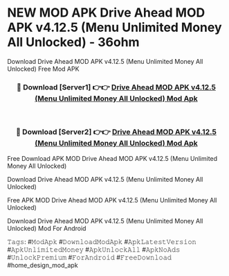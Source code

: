 # NEW MOD APK Drive Ahead MOD APK v4.12.5 (Menu Unlimited Money All Unlocked) - 36ohm
Download Drive Ahead MOD APK v4.12.5 (Menu Unlimited Money All Unlocked) Free Mod APK

<div align="center">
<h3>🔴 Download [Server1] 👉👉 <a href="https://apk-comot.site?title=Drive_Ahead_MOD_APK_v4.12.5_(Menu_Unlimited_Money_All_Unlocked)">Drive Ahead MOD APK v4.12.5 (Menu Unlimited Money All Unlocked) Mod Apk</a></h3><br>

<h3>🔴 Download [Server2] 👉👉 <a href="https://apk-comot.site?title=Drive_Ahead_MOD_APK_v4.12.5_(Menu_Unlimited_Money_All_Unlocked)">Drive Ahead MOD APK v4.12.5 (Menu Unlimited Money All Unlocked) Mod Apk</a></h3>
</div>


Free Download APK MOD Drive Ahead MOD APK v4.12.5 (Menu Unlimited Money All Unlocked)

Download Drive Ahead MOD APK v4.12.5 (Menu Unlimited Money All Unlocked) 

Free APK MOD Drive Ahead MOD APK v4.12.5 (Menu Unlimited Money All Unlocked) 

Download Drive Ahead MOD APK v4.12.5 (Menu Unlimited Money All Unlocked) Mod For Android

𝚃𝚊𝚐𝚜: #𝙼𝚘𝚍𝙰𝚙𝚔 #𝙳𝚘𝚠𝚗𝚕𝚘𝚊𝚍𝙼𝚘𝚍𝙰𝚙𝚔 #𝙰𝚙𝚔𝙻𝚊𝚝𝚎𝚜𝚝𝚅𝚎𝚛𝚜𝚒𝚘𝚗 #𝙰𝚙𝚔𝚄𝚗𝚕𝚒𝚖𝚒𝚝𝚎𝚍𝙼𝚘𝚗𝚎𝚢 #𝙰𝚙𝚔𝚄𝚗𝚕𝚘𝚌𝚔𝙰𝚕𝚕 #𝙰𝚙𝚔𝙽𝚘𝙰𝚍𝚜 #𝚄𝚗𝚕𝚘𝚌𝚔𝙿𝚛𝚎𝚖𝚒𝚞𝚖 #𝙵𝚘𝚛𝙰𝚗𝚍𝚛𝚘𝚒𝚍 #𝙵𝚛𝚎𝚎𝙳𝚘𝚠𝚗𝚕𝚘𝚊𝚍 #home_design_mod_apk